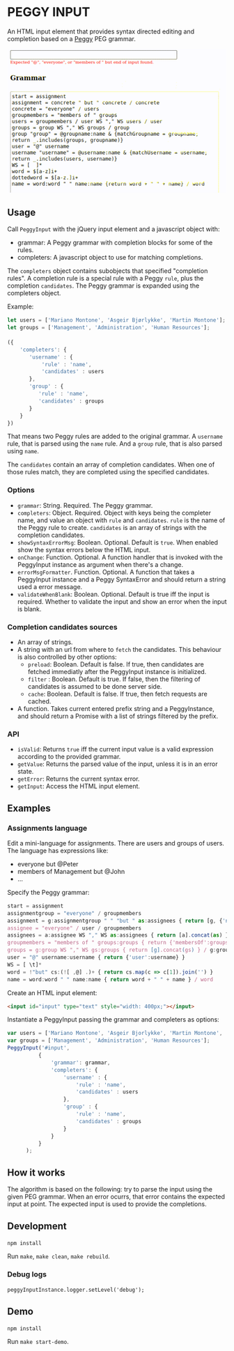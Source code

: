 # PEGGY INPUT

An HTML input element that provides syntax directed editing and completion based on a [Peggy](https://peggyjs.org/) PEG grammar.

![PeggyInput](docs/peggy-input.gif)

## Usage

Call `PeggyInput` with the jQuery input element and a javascript object with:

- grammar: A Peggy grammar with completion blocks for some of the rules.
- completers: A javascript object to use for matching completions.

The `completers` object contains subobjects that specified "completion rules".
A completion rule is a special rule with a Peggy `rule`, plus the completion `candidates`.
The Peggy grammar is expanded using the completers object.

Example:

```javascript
let users = ['Mariano Montone', 'Asgeir Bjørlykke', 'Martin Montone'];
let groups = ['Management', 'Administration', 'Human Resources'];

({
    'completers': {
       'username' : {
           'rule' : 'name',
           'candidates' : users
       },
       'group' : {
          'rule' : 'name',
          'candidates' : groups
       }
    }
})
```

That means two Peggy rules are added to the original grammar.
A `username` rule, that is parsed using the `name` rule.
And a `group` rule, that is also parsed using `name`.

The `candidates` contain an array of completion candidates.
When one of those rules match, they are completed using the specified candidates.

### Options

- `grammar`: String. Required. The Peggy grammar.
- `completers`: Object. Required. Object with keys being the completer name, and value an object with `rule` and `candidates`. `rule` is the name of the Peggy rule to create. `candidates` is an array of strings with the completion candidates.
- `showSyntaxErrorMsg`: Boolean. Optional. Default is `true`. When enabled show the syntax errors below the HTML input.
- `onChange`: Function. Optional. A function handler that is invoked with the PeggyInput instance as argument when there's a change.
- `errorMsgFormatter`. Function. Optional. A function that takes a PeggyInput instance and a Peggy SyntaxError and should return a string used a error message.
- `validateWhenBlank`: Boolean. Optional. Default is true iff the input is required. Whether to validate the input and show an error when the input is blank.

### Completion candidates sources

- An array of strings.
- A string with an url from where to `fetch` the candidates. This behaviour is also controlled by other options:
    * `preload`: Boolean. Default is false. If true, then candidates are fetched immediatly after the PeggyInput instance is initialized.
    * `filter` : Boolean. Default is true. If false, then the filtering of candidates is assumed to be done server side.
    * `cache`: Boolean. Default is false. If true, then fetch requests are cached.
- A function. Takes current entered prefix string and a PeggyInstance, and should return a Promise with a list of strings filtered by the prefix.

### API

- `isValid`: Returns `true` iff the current input value is a valid expression according to the provided grammar.
- `getValue`: Returns the parsed value of the input, unless it is in an error state.
- `getError`: Returns the current syntax error.
- `getInput`: Access the HTML input element.

## Examples

### Assignments language

Edit a mini-language for assignments. There are users and groups of users.
The language has expressions like:
- everyone but @Peter
- members of Management but @John
- ...

Specify the Peggy grammar:

```javascript
start = assignment
assignmentgroup = "everyone" / groupmembers
assignment = g:assignmentgroup " " "but " as:assignees { return [g, {'not': as}] } / assignees
assignee = "everyone" / user / groupmembers
assignees = a:assignee WS "," WS as:assignees { return [a].concat(as) } / a:assignee { return [a] }
groupmembers = "members of " groups:groups { return {'membersOf':groups} }
groups = g:group WS "," WS gs:groups { return [g].concat(gs) } / g:group { return [g] }
user = "@" username:username { return {'user':username} }
WS = [ \t]*
word = !"but" cs:(![ ,@] .)+ { return cs.map(c => c[1]).join('') }
name = word:word " " name:name { return word + " " + name } / word
```

Create an HTML input element:

```html
<input id="input" type="text" style="width: 400px;"></input>
```

Instantiate a PeggyInput passing the grammar and completers as options:

```javascript
var users = ['Mariano Montone', 'Asgeir Bjorlykke', 'Martin Montone', 'Fernando Berretti'];
var groups = ['Management', 'Administration', 'Human Resources'];
PeggyInput('#input',
          {
              'grammar': grammar,
              'completers': {
                  'username' : {
                      'rule' : 'name',
                      'candidates' : users
                  },
                  'group' : {
                      'rule' : 'name',
                      'candidates' : groups
                  }
              }
          }
      );
```

## How it works

The algorithm is based on the following: try to parse the input using the given PEG grammar. When an error ocurrs, that error contains the expected input at point. The expected input is used to provide the completions.

## Development

`npm install`

Run `make`, `make clean`, `make rebuild`.

### Debug logs

`peggyInputInstance.logger.setLevel('debug');`

## Demo

`npm install`

Run `make start-demo`.
